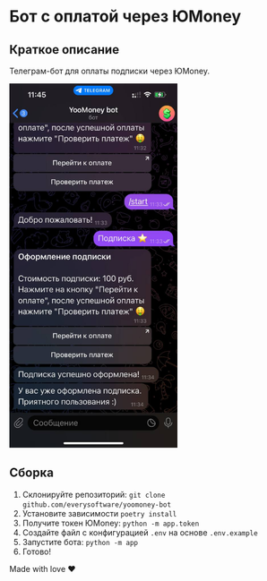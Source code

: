 # Бот с оплатой через ЮMoney

## Краткое описание

Телеграм-бот для оплаты подписки через ЮMoney.

<img src="assets/main.png" width="300"  alt=""/>

## Сборка

1. Склонируйте репозиторий: ```git clone github.com/everysoftware/yoomoney-bot```
2. Установите зависимости ```poetry install```
3. Получите токен ЮMoney: ```python -m app.token```
4. Создайте файл с конфигурацией `.env` на основе `.env.example`
5. Запустите бота: ```python -m app```
6. Готово!

Made with love ❤️